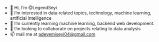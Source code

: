- 👋 Hi, I’m @LegendSeyi
- 👀 I’m interested in data related topics, 
technology, machine learning, artificial intelligence 
- 🌱 I’m currently learning machine learning, backend web development.
- 💞️ I’m looking to collaborate on projects relating to data analysis 
- 📫 mail me at adeyemiseyi04@gmail.com

<!---
I cool, creative and funny. Not really introverted. 
Not bounded by rules, 
I love to explore... 
I am also a producer, singer.
Love to sing too tho 🌚
Hmmm, that would be all, nice meeting you fam.
--->
